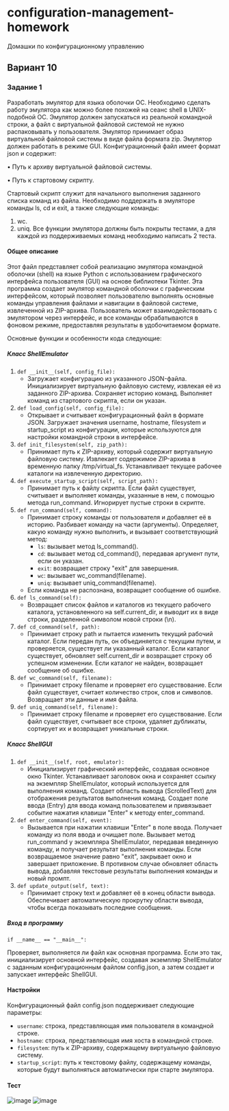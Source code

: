 # configuration-management-homework
Домашки по конфигурационному управлению
## Вариант 10
### Задание 1

Разработать эмулятор для языка оболочки ОС. Необходимо сделать работу эмулятора как можно более похожей на сеанс shell в UNIX-подобной ОС. Эмулятор должен запускаться из реальной командной строки, а файл с виртуальной файловой системой не нужно распаковывать у пользователя. Эмулятор принимает образ виртуальной файловой системы в виде файла формата zip. Эмулятор должен работать в режиме GUI.
Конфигурационный файл имеет формат json и содержит:

  • Путь к архиву виртуальной файловой системы.
  
  • Путь к стартовому скрипту.
  
Стартовый скрипт служит для начального выполнения заданного списка команд из файла.
Необходимо поддержать в эмуляторе команды ls, cd и exit, а также следующие команды:
  1. wc.
  2. uniq.
Все функции эмулятора должны быть покрыты тестами, а для каждой из поддерживаемых команд необходимо написать 2 теста.

#### Общее описание

Этот файл представляет собой реализацию эмулятора командной оболочки (shell) на языке Python с использованием графического интерфейса пользователя (GUI) на основе библиотеки Tkinter. Эта программа создает эмулятор командной оболочки с графическим интерфейсом, который позволяет пользователю выполнять основные команды управления файлами и навигации в файловой системе, извлеченной из ZIP-архива. Пользователь может взаимодействовать с эмулятором через интерфейс, и все команды обрабатываются в фоновом режиме, предоставляя результаты в удобочитаемом формате.

Основные функции и особенности кода следующие:

##### Класс ShellEmulator
1. `def __init__(self, config_file):`
    - Загружает конфигурацию из указанного JSON-файла. Инициализирует виртуальную файловую систему, извлекая её из заданного ZIP-архива. Сохраняет историю команд. Выполняет команд из стартового скрипта, если он указан.
2. `def load_config(self, config_file):`
    - Открывает и считывает конфигурационный файл в формате JSON. Загружает значения username, hostname, filesystem и startup_script из конфигурации, которые используются для настройки командной строки в интерфейсе.
3. `def init_filesystem(self, zip_path):`
    - Принимает путь к ZIP-архиву, который содержит виртуальную файловую систему. Извлекает содержимое ZIP-архива в временную папку /tmp/virtual_fs. Устанавливает текущее рабочее каталоги на извлеченную директорию.
4. `def execute_startup_script(self, script_path):`
    - Принимает путь к файлу скрипта. Если файл существует, считывает и выполняет команды, указанные в нем, с помощью метода run_command. Игнорирует пустые строки в скрипте.
5. `def run_command(self, command):`
    - Принимает строку команды от пользователя и добавляет её в историю. Разбивает команду на части (аргументы). Определяет, какую команду нужно выполнить, и вызывает соответствующий метод:
        - `ls`: вызывает метод ls_command().
        - `cd`: вызывает метод cd_command(), передавая аргумент пути, если он указан.
        - `exit`: возвращает строку "exit" для завершения.
        - `wc`: вызывает wc_command(filename).
        - `uniq`: вызывает uniq_command(filename).
    - Если команда не распознана, возвращает сообщение об ошибке.
6. `def ls_command(self):`
    - Возвращает список файлов и каталогов из текущего рабочего каталога, установленного на self.current_dir, и выводит их в виде строки, разделенной символом новой строки (\n).
7. `def cd_command(self, path):`
    - Принимает строку path и пытается изменить текущий рабочий каталог. Если передан путь, он объединяется с текущим путем, и проверяется, существует ли указанный каталог. Если каталог существует, обновляет self.current_dir и возвращает строку об успешном изменении. Если каталог не найден, возвращает сообщение об ошибке.
8. `def wc_command(self, filename):`
    - Принимает строку filename и проверяет его существование. Если файл существует, считает количество строк, слов и символов. Возвращает эти данные и имя файла.
9. `def uniq_command(self, filename):`
    - Принимает строку filename и проверяет его существование. Если файл существует, считывает все строки, удаляет дубликаты, сортирует их и возвращает уникальные строки.
##### Класс ShellGUI
1. `def __init__(self, root, emulator):`
    - Инициализирует графический интерфейс, создавая основное окно Tkinter. Устанавливает заголовок окна и сохраняет ссылку на экземпляр ShellEmulator, который используется для выполнения команд. Создает область вывода (ScrolledText) для отображения результатов выполнения команд. Создает поле ввода (Entry) для ввода команд пользователем и привязывает событие нажатия клавиши "Enter" к методу enter_command.
2. `def enter_command(self, event):`
    - Вызывается при нажатии клавиши "Enter" в поле ввода. Получает команду из поля ввода и очищает поле. Вызывает метод run_command у экземпляра ShellEmulator, передавая введенную команду, и получает результат выполнения команды. Если возвращаемое значение равно "exit", закрывает окно и завершает приложение. В противном случае обновляет область вывода, добавляя текстовые результаты выполнения команды и новый промпт.
3. `def update_output(self, text):`
    - Принимает строку text и добавляет её в конец области вывода. Обеспечивает автоматическую прокрутку области вывода, чтобы всегда показывать последние сообщения.
##### Вход в программу
  `if __name__ == "__main__":` 
  
  Проверяет, выполняется ли файл как основная программа. Если это так, инициализирует основной интерфейс, создавая экземпляр ShellEmulator с заданным конфигурационным файлом config.json, а затем создает и запускает интерфейс ShellGUI.

#### Настройки

Конфигурационный файл config.json поддерживает следующие параметры:

- `username`: строка, представляющая имя пользователя в командной строке.
- `hostname`: строка, представляющая имя хоста в командной строке.
- `filesystem`: путь к ZIP-архиву, содержащему виртуальную файловую систему.
- `startup_script`: путь к текстовому файлу, содержащему команды, которые будут выполняться автоматически при старте эмулятора.

#### Тест

![image](https://github.com/user-attachments/assets/cfb2848b-dd4c-490a-bebd-87b1b459d2df)
![image](https://github.com/user-attachments/assets/4cde425e-1c4c-4a32-b614-75dbb6384d89)



